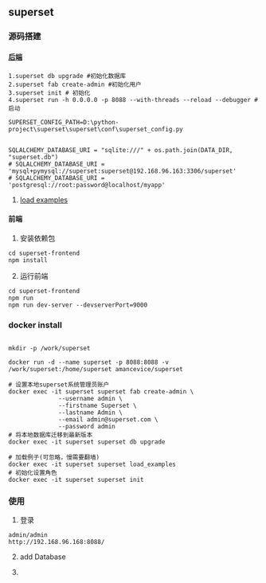 ## superset

### 源码搭建

#### [后端](https://preset.io/blog/tutorial-contributing-code-to-apache-superset/)
``` 
1.superset db upgrade #初始化数据库
2.superset fab create-admin #初始化用户
3.superset init # 初始化
4.superset run -h 0.0.0.0 -p 8088 --with-threads --reload --debugger # 启动

SUPERSET_CONFIG_PATH=D:\python-project\superset\superset\conf\superset_config.py


SQLALCHEMY_DATABASE_URI = "sqlite:///" + os.path.join(DATA_DIR, "superset.db")
# SQLALCHEMY_DATABASE_URI = 'mysql+pymysql://superset:superset@192.168.96.163:3306/superset'
# SQLALCHEMY_DATABASE_URI = 'postgresql://root:password@localhost/myapp'
```
1. [load examples](https://blog.csdn.net/yan15625123250/article/details/121077103) 

#### 前端

1. 安装依赖包

```
cd superset-frontend
npm install
```

2. 运行前端

```
cd superset-frontend
npm run 
npm run dev-server --devserverPort=9000
```

### docker install

``` 

mkdir -p /work/superset

docker run -d --name superset -p 8088:8088 -v /work/superset:/home/superset amancevice/superset

# 设置本地superset系统管理员账户
docker exec -it superset superset fab create-admin \
              --username admin \
              --firstname Superset \
              --lastname Admin \
              --email admin@superset.com \
              --password admin
# 将本地数据库迁移到最新版本
docker exec -it superset superset db upgrade

# 加载例子(可忽略，慢需要翻墙)
docker exec -it superset superset load_examples
# 初始化设置角色
docker exec -it superset superset init
```

### 使用

1. 登录

``` 
admin/admin
http://192.168.96.168:8088/
```

2. add Database

3. 
